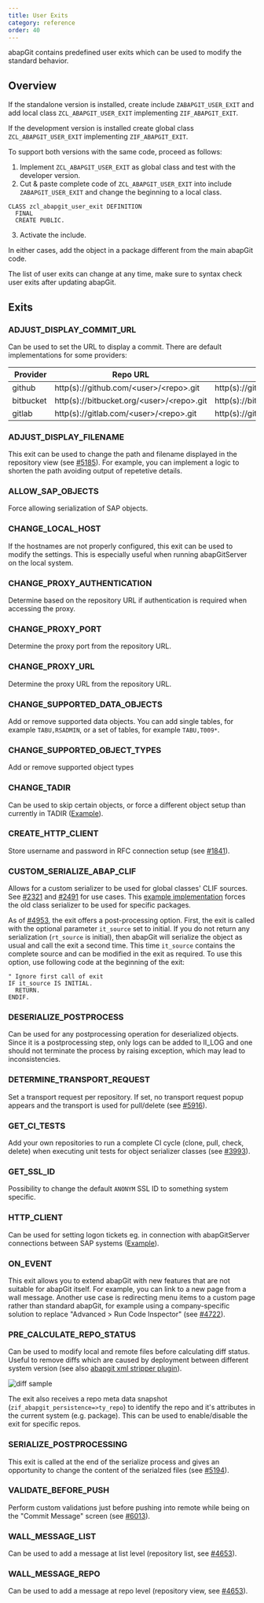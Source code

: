 ```yaml
---
title: User Exits
category: reference
order: 40
---
```


abapGit contains predefined user exits which can be used to modify the standard behavior.

## Overview

If the standalone version is installed, create include `ZABAPGIT_USER_EXIT` and add local class `ZCL_ABAPGIT_USER_EXIT` implementing `ZIF_ABAPGIT_EXIT`.

If the development version is installed create global class `ZCL_ABAPGIT_USER_EXIT` implementing `ZIF_ABAPGIT_EXIT`.

To support both versions with the same code, proceed as follows: 

1. Implement `ZCL_ABAPGIT_USER_EXIT` as global class and test with the developer version.
2. Cut & paste complete code of `ZCL_ABAPGIT_USER_EXIT` into include `ZABAPGIT_USER_EXIT` and change the beginning to a local class.
```abap
CLASS zcl_abapgit_user_exit DEFINITION
  FINAL
  CREATE PUBLIC.
```
3. Activate the include.

In either cases, add the object in a package different from the main abapGit code.

The list of user exits can change at any time, make sure to syntax check user exits after updating abapGit.

## Exits

### ADJUST_DISPLAY_COMMIT_URL

Can be used to set the URL to display a commit. There are default implementations for some providers:

| Provider  | Repo URL | Show Commit URL |
|-----------|----------|-----------------|
| github    | http(s)://github.com/<user\>/\<repo\>.git    | http(s)://github.com/<user\>/\<repo\>/commit/<sha1\>     |
| bitbucket | http(s)://bitbucket.org/<user\>/\<repo\>.git | http(s)://bitbucket.org/<user\>/\<repo\>/commits/<sha1\> |
| gitlab    | http(s)://gitlab.com/<user\>/\<repo\>.git    | http(s)://gitlab.com/\<user\>/\<repo\>/-/commit/<sha1\>  |

### ADJUST_DISPLAY_FILENAME

This exit can be used to change the path and filename displayed in the repository view (see [#5185](https://github.com/abapGit/abapGit/issues/5185)). For example, you can implement a logic to shorten the path avoiding output of repetetive details. 

### ALLOW_SAP_OBJECTS

Force allowing serialization of SAP objects.

### CHANGE_LOCAL_HOST

If the hostnames are not properly configured, this exit can be used to modify the settings.
This is especially useful when running abapGitServer on the local system.

### CHANGE_PROXY_AUTHENTICATION

Determine based on the repository URL if authentication is required when accessing the proxy.

### CHANGE_PROXY_PORT

Determine the proxy port from the repository URL.

### CHANGE_PROXY_URL

Determine the proxy URL from the repository URL.

### CHANGE_SUPPORTED_DATA_OBJECTS

Add or remove supported data objects. You can add single tables, for example `TABU,RSADMIN`, or a set of tables, for example `TABU,T009*`.

### CHANGE_SUPPORTED_OBJECT_TYPES

Add or remove supported object types

### CHANGE_TADIR

Can be used to skip certain objects, or force a different object setup than currently in TADIR ([Example](https://gist.github.com/larshp/cca0ce0ba65efcde5dfcae416b0484f7)).

### CREATE_HTTP_CLIENT

Store username and password in RFC connection setup (see [#1841](https://github.com/abapGit/abapGit/issues/1841)).

### CUSTOM_SERIALIZE_ABAP_CLIF

Allows for a custom serializer to be used for global classes' CLIF sources. See [#2321](https://github.com/abapGit/abapGit/issues/2321) and [#2491](https://github.com/abapGit/abapGit/pull/2491) for use cases.
This [example implementation](https://gist.github.com/fabianlupa/999c8165b89131608b05cd371529fef5) forces the old class serializer to be used for specific packages.

As of [#4953](https://github.com/abapGit/abapGit/pull/4953), the exit offers a post-processing option. First, the exit is called with the optional parameter
`it_source` set to initial. If you do not return any serialization (`rt_source` is initial), then abapGit will serialize the object as usual and call the
exit a second time. This time `it_source` contains the complete source and can be modified in the exit as required. To use this option, use following code 
at the beginning of the exit:

```abap
" Ignore first call of exit
IF it_source IS INITIAL.
  RETURN.
ENDIF.
```

### DESERIALIZE_POSTPROCESS

Can be used for any postprocessing operation for deserialized objects. Since it is a postprocessing step, only logs can be added to II_LOG and one should not terminate the process by raising exception, which may lead to inconsistencies.

### DETERMINE_TRANSPORT_REQUEST

Set a transport request per repository. If set, no transport request popup appears and the transport is used for pull/delete (see [#5916](https://github.com/abapGit/abapGit/pull/5916)).

### GET_CI_TESTS

Add your own repositories to run a complete CI cycle (clone, pull, check, delete) when executing unit tests for object serializer classes (see [#3993](https://github.com/abapGit/abapGit/pull/3993)). 

### GET_SSL_ID

Possibility to change the default `ANONYM` SSL ID to something system specific.

### HTTP_CLIENT

Can be used for setting logon tickets eg. in connection with abapGitServer connections between SAP systems ([Example](https://gist.github.com/larshp/71609852a79aa1e877f8c4020d18feac)).

### ON_EVENT

This exit allows you to extend abapGit with new features that are not suitable for abapGit itself. For example, you can link to a new page from a wall message. Another use case is redirecting menu items to a custom page rather than standard abapGit, for example using a company-specific solution to replace "Advanced > Run Code Inspector" (see [#4722](https://github.com/abapGit/abapGit/issues/4722)).

### PRE_CALCULATE_REPO_STATUS

Can be used to modify local and remote files before calculating diff status. Useful to remove diffs which are caused by deployment between different system version (see also [abapgit xml stripper plugin](https://github.com/sbcgua/abapgit_xml_stripper_plugin)).

![diff sample](./img/deployment_diff_difference_sample.png)

The exit also receives a repo meta data snapshot (`zif_abapgit_persistence=>ty_repo`) to identify the repo and it's attributes in the current system (e.g. package). This can be used to enable/disable the exit for specific repos.

### SERIALIZE_POSTPROCESSING

This exit is called at the end of the serialize process and gives an opportunity to change the content of the serialzed files (see [#5194](https://github.com/abapGit/abapGit/issues/5194)).

### VALIDATE_BEFORE_PUSH

Perform custom validations just before pushing into remote while being on the "Commit Message" screen (see [#6013](https://github.com/abapGit/abapGit/pull/6013)).

### WALL_MESSAGE_LIST

Can be used to add a message at list level (repository list, see [#4653](https://github.com/abapGit/abapGit/issues/4653)).

### WALL_MESSAGE_REPO

Can be used to add a message at repo level (repository view, see [#4653](https://github.com/abapGit/abapGit/issues/4653)).
